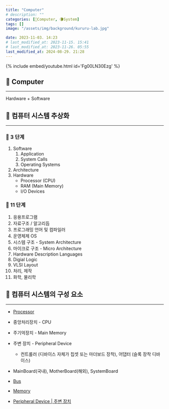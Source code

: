 ```yaml
---
title: "Computer"
# description: ""
categories: [💫Computer, 🌘System]
tags: []
image: "/assets/img/background/kururu-lab.jpg"

date: 2023-11-03. 14:23
# last_modified_at: 2023-11-15. 15:41
# last_modified_at: 2023-11-26. 05:55
last_modified_at: 2024-08-29. 21:28
---
```


{% include embed/youtube.html id='Fg00LN30Ezg' %}

## 💫 Computer

---

Hardware + Software  

## 💫 컴퓨터 시스템 추상화

---

### 🫧 3 단계

1. Software
   1. Application
   2. System Calls
   3. Operating Systems
2. Architecture
3. Hardware
   - Processor (CPU)
   - RAM (Main Memory)
   - I/O Devices

### 🫧 11 단계

1. 응용프로그램
2. 자료구조 / 알고리듬
3. 프로그래밍 언어 및 컴파일러
4. 운영체제 OS
5. 시스템 구조 - System Architecture
6. 마이크로 구조 - Micro Architecture
7. Hardware Description Languages
8. Digial Logic
9. VLSI Layout
10. 처리, 제작
11. 화학, 물리학

## 💫 컴퓨터 시스템의 구성 요소

---

- [Processor](/posts/process-processor-thread/)
- 중앙처리장치 - CPU  

- 주기억장치 - Main Memory

- 주변 장치 - Peripheral Device
  - 컨트롤러 (디바이스 자체가 칩셋 또는 마더보드 장착), 어댑터 (슬록 장착 디바이스)

- MainBoard(국내), MotherBoard(해외), SystemBoard

- [Bus](/posts/bus/)

- [Memory](/posts/memory/)
- [Peripheral Device \| 주변 장치](/posts/io/)
